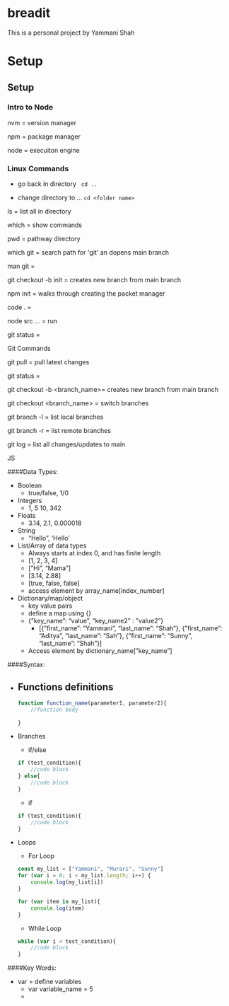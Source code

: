 # breadit
This is a personal project by Yammani Shah

# Setup

## Setup


### Intro to Node
nvm = version manager

npm = package manager

node = execuiton engine



### Linux Commands

- go back in directory
 ` cd ..`

- change directory to ...
`cd <folder name>`

ls = list all in directory

which = show commands

pwd = pathway directory

which git = search path for 'git' an dopens main branch

man git =

git checkout -b init =  creates new branch from main branch 

npm init = walks through creating the packet manager

code . = 

node src ... = run

git status =

Git Commands

git pull = pull latest changes 

git status = 

git checkout -b <branch_name>=  creates new branch from main branch 

git checkout <branch_name> = switch branches

git branch -l = list local branches

git branch -r = list remote branches 

git log = list all changes/updates to main

JS

####Data Types:

- Boolean
    - true/false, 1/0
- Integers
    - 1, 5 10, 342
- Floats
    - 3.14, 2.1, 0.000018
- String
    - “Hello”, ‘Hello’
- List/Array of data types
    - Always starts at index 0, and has finite length
    - [1, 2, 3, 4]
    - [”Hi”, “Mama”]
    - [3.14, 2.88]
    - [true, false, false]
    - access element by array_name[index_number]
- Dictionary/map/object
    - key value pairs
    - define a map using {}
    - {”key_name”: “value”, “key_name2” : ”value2”}
        - [{”first_name”: “Yammani”, “last_name”: “Shah”}, {”first_name”: “Aditya”, “last_name”: “Sah”}, {”first_name”: “Sunny”, “last_name”: “Shah”}]
    - Access element by dictionary_name[”key_name”]
    

####Syntax:

- Functions definitions
    - 
    
    ```jsx
    function function_name(parameter1, parameter2){
    	//function body
    	
    }
    ```
    
- Branches
    - if/else
    
    ```jsx
    if (test_condition){
    	//code block
    } else{
    	//code block
    } 
    ```
    
    - if
    
    ```jsx
    if (test_condition){
    	//code block
    }
    ```
    
- Loops
    - For Loop
    
    ```jsx
    const my_list = ["Yammani", "Murari", "Sunny"]
    for (var i = 0; i < my_list.length; i++) {
    	console.log(my_list[i])
    }
    
    for (var item in my_list){
    	console.log(item)
    }
    ```
    
    - While Loop
    
    ```jsx
    while (var i < test_condition){
    	//code block
    }
    ```
    

####Key Words:

- var = define variables
    - var variable_name = 5
    -

